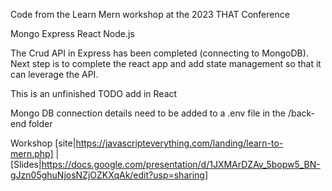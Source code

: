 Code from the Learn Mern workshop at the 2023 THAT Conference

Mongo
Express
React
Node.js

The Crud API in Express has been completed (connecting to MongoDB). Next step is to complete the react app and add state management so that it can leverage the API. 

This is an unfinished TODO add in React

Mongo DB connection details need to be added to a .env file in the /back-end folder

Workshop [site|https://javascripteverything.com/landing/learn-to-mern.php] | [Slides|https://docs.google.com/presentation/d/1JXMArDZAv_5bopw5_BN-gJzn05ghuNjosNZjOZKXqAk/edit?usp=sharing]
